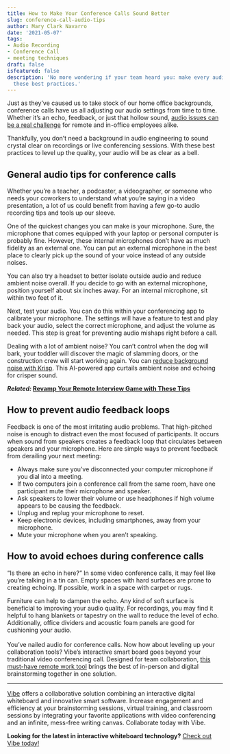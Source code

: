 ```yaml
---
title: How to Make Your Conference Calls Sound Better
slug: conference-call-audio-tips
author: Mary Clark Navarro
date: '2021-05-07'
tags:
- Audio Recording
- Conference Call
- meeting techniques
draft: false
isfeatured: false
description: 'No more wondering if your team heard you: make every audio recording and conference call crystal-clear with
  these best practices.'
---
```


Just as they’ve caused us to take stock of our home office backgrounds, conference calls have us all adjusting our audio settings from time to time. Whether it’s an echo, feedback, or just that hollow sound, [audio issues can be a real challenge](https://vibe.us/blog/challenges-of-working-from-home-and-how-to-overcome-them/) for remote and in-office employees alike.

Thankfully, you don’t need a background in audio engineering to sound crystal clear on recordings or live conferencing sessions. With these best practices to level up the quality, your audio will be as clear as a bell.

## General audio tips for conference calls

Whether you’re a teacher, a podcaster, a videographer, or someone who needs your coworkers to understand what you’re saying in a video presentation, a lot of us could benefit from having a few go-to audio recording tips and tools up our sleeve. 

One of the quickest changes you can make is your microphone. Sure, the microphone that comes equipped with your laptop or personal computer is probably fine. However, these internal microphones don’t have as much fidelity as an external one. You can put an external microphone in the best place to clearly pick up the sound of your voice instead of any outside noises.

You can also try a headset to better isolate outside audio and reduce ambient noise overall. If you decide to go with an external microphone, position yourself about six inches away. For an internal microphone, sit within two feet of it. 

Next, test your audio. You can do this within your conferencing app to calibrate your microphone. The settings will have a feature to test and play back your audio, select the correct microphone, and adjust the volume as needed. This step is great for preventing audio mishaps right before a call. 

Dealing with a lot of ambient noise? You can’t control when the dog will bark, your toddler will discover the magic of slamming doors, or the construction crew will start working again. You can [reduce background noise with Krisp](https://krisp.ai/?cjevent=8cab49cc9c9011eb81bb00e80a82b839). This AI-powered app curtails ambient noise and echoing for crisper sound.

***Related:* [Revamp Your Remote Interview Game with These Tips](https://vibe.us/blog/revamp-your-remote-interview-game-with-these-tips/)**

## How to prevent audio feedback loops

Feedback is one of the most irritating audio problems. That high-pitched noise is enough to distract even the most focused of participants. It occurs when sound from speakers creates a feedback loop that circulates between speakers and your microphone. Here are simple ways to prevent feedback from derailing your next meeting:


- Always make sure you’ve disconnected your computer microphone if you dial into a meeting.
- If two computers join a conference call from the same room, have one participant mute their microphone and speaker. 
- Ask speakers to lower their volume or use headphones if high volume appears to be causing the feedback.
- Unplug and replug your microphone to reset. 
- Keep electronic devices, including smartphones, away from your microphone.
- Mute your microphone when you aren’t speaking.

## How to avoid echoes during conference calls

“Is there an echo in here?” In some video conference calls, it may feel like you’re talking in a tin can. Empty spaces with hard surfaces are prone to creating echoing. If possible, work in a space with carpet or rugs.

Furniture can help to dampen the echo. Any kind of soft surface is beneficial to improving your audio quality. For recordings, you may find it helpful to hang blankets or tapestry on the wall to reduce the level of echo. Additionally, office dividers and acoustic foam panels are good for cushioning your audio.  
   
You’ve nailed audio for conference calls. Now how about leveling up your collaboration tools? Vibe’s interactive smart board goes beyond your traditional video conferencing call. Designed for team collaboration, [this must-have remote work tool](https://vibe.us/blog/top-25-tools-for-remote-employees/) brings the best of in-person and digital brainstorming together in one solution.



---

[Vibe](https://vibe.us/) offers a collaborative solution combining an interactive digital whiteboard and innovative smart software. Increase engagement and efficiency at your brainstorming sessions, virtual training, and classroom sessions by integrating your favorite applications with video conferencing and an infinite, mess-free writing canvas. Collaborate today with Vibe.

**Looking for the latest in interactive whiteboard technology?** [Check out Vibe today!](https://vibe.us/order/)
